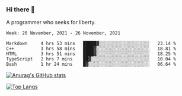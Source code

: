 ### Hi there 👋

<!--
**shejialuo/shejialuo** is a ✨ _special_ ✨ repository because its `README.md` (this file) appears on your GitHub profile.

Here are some ideas to get you started:

- 🔭 I’m currently working on ...
- 🌱 I’m currently learning ...
- 👯 I’m looking to collaborate on ...
- 🤔 I’m looking for help with ...
- 💬 Ask me about ...
- 📫 How to reach me: ...
- 😄 Pronouns: ...
- ⚡ Fun fact: ...
-->

A programmer who seeks for liberty.

<!--START_SECTION:waka-->
```text
Week: 20 November, 2021 - 26 November, 2021

Markdown     4 hrs 53 mins   █████▓░░░░░░░░░░░░░░░░░░░   23.14 % 
C++          3 hrs 58 mins   ████▓░░░░░░░░░░░░░░░░░░░░   18.81 % 
HTML         3 hrs 51 mins   ████▓░░░░░░░░░░░░░░░░░░░░   18.25 % 
TypeScript   2 hrs 7 mins    ██▓░░░░░░░░░░░░░░░░░░░░░░   10.04 % 
Bash         1 hr 24 mins    █▓░░░░░░░░░░░░░░░░░░░░░░░   06.64 % 
```
<!--END_SECTION:waka-->

[![Anurag's GitHub stats](https://github-readme-stats.vercel.app/api?username=shejialuo&show_icons=true&theme=dracula)](https://github.com/anuraghazra/github-readme-stats)

[![Top Langs](https://github-readme-stats.vercel.app/api/top-langs/?username=shejialuo&layout=compact&hide=javascript,html,css,typescript)](https://github.com/anuraghazra/github-readme-stats)
